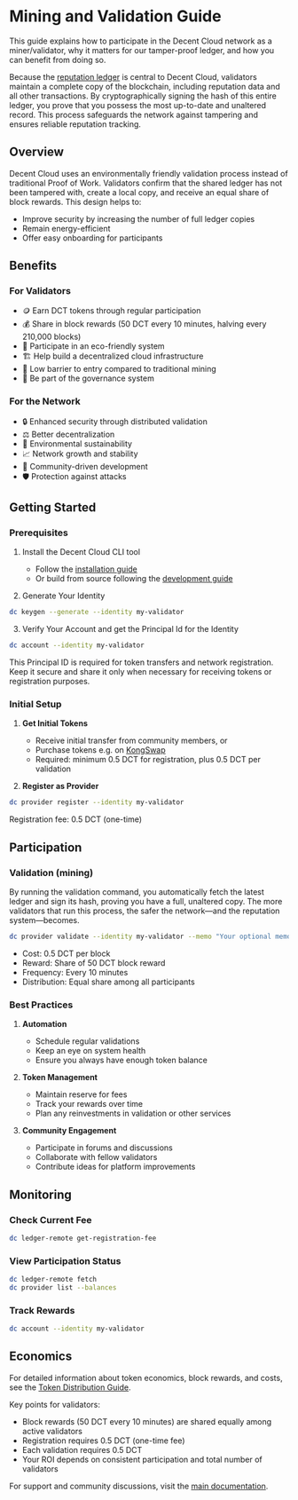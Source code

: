 # Mining and Validation Guide

This guide explains how to participate in the Decent Cloud network as a miner/validator, why it matters for our tamper-proof ledger, and how you can benefit from doing so.

Because the [reputation ledger](reputation.md) is central to Decent Cloud, validators maintain a complete copy of the blockchain, including reputation data and all other transactions. By cryptographically signing the hash of this entire ledger, you prove that you possess the most up-to-date and unaltered record. This process safeguards the network against tampering and ensures reliable reputation tracking.

## Overview

Decent Cloud uses an environmentally friendly validation process instead of traditional Proof of Work. Validators confirm that the shared ledger has not been tampered with, create a local copy, and receive an equal share of block rewards. This design helps to:

- Improve security by increasing the number of full ledger copies
- Remain energy-efficient
- Offer easy onboarding for participants

## Benefits

### For Validators

- 🪙 Earn DCT tokens through regular participation
- 💰 Share in block rewards (50 DCT every 10 minutes, halving every 210,000 blocks)
- 🌱 Participate in an eco-friendly system
- 🏗️ Help build a decentralized cloud infrastructure
- 🎯 Low barrier to entry compared to traditional mining
- 🤝 Be part of the governance system

### For the Network

- 🔒 Enhanced security through distributed validation
- ⚖️ Better decentralization
- 🌿 Environmental sustainability
- 📈 Network growth and stability
- 🤝 Community-driven development
- 🛡️ Protection against attacks

## Getting Started

### Prerequisites

1. Install the Decent Cloud CLI tool

   - Follow the [installation guide](installation.md)
   - Or build from source following the [development guide](development.md)

2. Generate Your Identity

```bash
dc keygen --generate --identity my-validator
```

3. Verify Your Account and get the Principal Id for the Identity

```bash
dc account --identity my-validator
```

This Principal ID is required for token transfers and network registration. Keep it secure and share it only when necessary for receiving tokens or registration purposes.

### Initial Setup

1. **Get Initial Tokens**

   - Receive initial transfer from community members, or
   - Purchase tokens e.g. on [KongSwap](https://www.kongswap.io/swap?from=cngnf-vqaaa-aaaar-qag4q-cai&to=ggi4a-wyaaa-aaaai-actqq-cai)
   - Required: minimum 0.5 DCT for registration, plus 0.5 DCT per validation

2. **Register as Provider**

```bash
dc provider register --identity my-validator
```

Registration fee: 0.5 DCT (one-time)

## Participation

### Validation (mining)

By running the validation command, you automatically fetch the latest ledger and sign its hash, proving you have a full, unaltered copy. The more validators that run this process, the safer the network—and the reputation system—becomes.

```bash
dc provider validate --identity my-validator --memo "Your optional memo"
```

- Cost: 0.5 DCT per block
- Reward: Share of 50 DCT block reward
- Frequency: Every 10 minutes
- Distribution: Equal share among all participants

### Best Practices

1. **Automation**

   - Schedule regular validations
   - Keep an eye on system health
   - Ensure you always have enough token balance

2. **Token Management**

   - Maintain reserve for fees
   - Track your rewards over time
   - Plan any reinvestments in validation or other services

3. **Community Engagement**
   - Participate in forums and discussions
   - Collaborate with fellow validators
   - Contribute ideas for platform improvements

## Monitoring

### Check Current Fee

```bash
dc ledger-remote get-registration-fee
```

### View Participation Status

```bash
dc ledger-remote fetch
dc provider list --balances
```

### Track Rewards

```bash
dc account --identity my-validator
```

## Economics

For detailed information about token economics, block rewards, and costs, see the [Token Distribution Guide](token-distribution.md).

Key points for validators:
- Block rewards (50 DCT every 10 minutes) are shared equally among active validators
- Registration requires 0.5 DCT (one-time fee)
- Each validation requires 0.5 DCT
- Your ROI depends on consistent participation and total number of validators


For support and community discussions, visit the [main documentation](../docs/README.md#getting-help).

